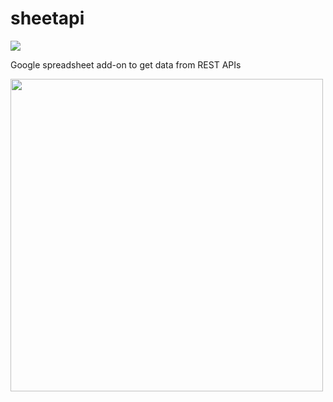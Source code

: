 # sheetapi
<img src="https://travis-ci.org/ivansabik/sheetapi.svg?branch=master"/>

Google spreadsheet add-on to get data from REST APIs

<img width="500px" src="http://s33.postimg.org/v1ncy5d59/screenshot.png"/>
